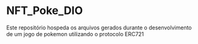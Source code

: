 # NFT_Poke_DIO
Este repositório hospeda os arquivos gerados durante o desenvolvimento de um jogo de pokemon utilizando o protocolo ERC721
